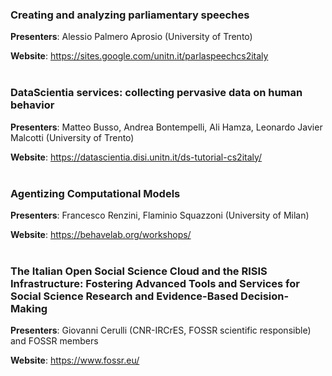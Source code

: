 
### Creating and analyzing parliamentary speeches
**Presenters**: Alessio Palmero Aprosio (University of Trento)<br/>

**Website**: <a href="https://sites.google.com/unitn.it/parlaspeechcs2italy">https://sites.google.com/unitn.it/parlaspeechcs2italy</a>
<br/>
<br/>

### DataScientia services: collecting pervasive data on human behavior
**Presenters**: Matteo Busso, Andrea Bontempelli, Ali Hamza, Leonardo Javier Malcotti (University of Trento)<br/>

**Website**: <a href="https://datascientia.disi.unitn.it/ds-tutorial-cs2italy/">https://datascientia.disi.unitn.it/ds-tutorial-cs2italy/</a>
<br/>
<br/>

### Agentizing Computational Models
**Presenters**: Francesco Renzini, Flaminio Squazzoni (University of Milan)<br/>

**Website**: <a href="https://behavelab.org/workshops/">https://behavelab.org/workshops/</a>
<br/>
<br/>

### The Italian Open Social Science Cloud and the RISIS Infrastructure: Fostering Advanced Tools and Services for Social Science Research and Evidence-Based Decision-Making
**Presenters**:  Giovanni Cerulli (CNR-IRCrES, FOSSR scientific responsible) and FOSSR members<br/>

**Website**: <a href="https://www.fossr.eu/">https://www.fossr.eu/</a>

